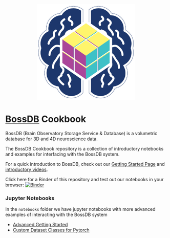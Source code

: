<div align="center">
  <img src="logo.png" height = '300px'>
</div>

# [BossDB](https://bossdb.org/) Cookbook

BossDB (Brain Observatory Storage Service & Database) is a volumetric database for 3D and 4D neuroscience data.

The BossDB Cookbook repository is a collection of introductory notebooks and examples for interfacing with the BossDB system. 


For a quick introduction to BossDB, check out our [Getting Started Page](https://bossdb.org/get-started) and [introductory videos](https://www.youtube.com/channel/UCOKBtUhLgr-AtfGUxA-K6lg/featured).

Click here for a Binder of this repository and test out our notebooks in your browser: [![Binder](https://mybinder.org/badge_logo.svg)](https://mybinder.org/v2/gh/aplbrain/bossdb_cookbook/HEAD?filepath=notebooks%2F)


### Jupyter Notebooks
In the `notebooks` folder we have jupyter notebooks with more advanced examples of interacting with the BossDB system

- [Advanced Getting Started](https://github.com/aplbrain/bossdb_cookbook/blob/main/notebooks/Get-Started-Downloading-Data-with-Intern.ipynb)
- [Custom Dataset Classes for Pytorch](https://github.com/aplbrain/bossdb_cookbook/blob/main/notebooks/BossDB-Dataset-Classes-for-Pytorch-DataLoaders.ipynb)
